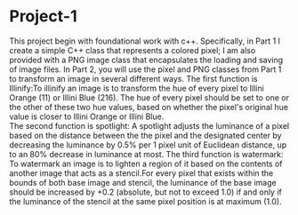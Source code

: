 # Project-1
This project begin with foundational work with c++. Specifically, in Part 1 I create a simple C++ class that represents a colored pixel; I am
also provided with a PNG image class that encapsulates the loading and saving of image files. In Part 2, you
will use the pixel and PNG classes from Part 1 to transform an image in several different ways.
The first function is Illinify:To illinify an image is to transform the hue of every pixel to Illini Orange (11) or Illini Blue (216). The hue of
every pixel should be set to one or the other of these two hue values, based on whether the pixel's original hue
value is closer to Illini Orange or Illini Blue.  
The second function is spotlight: A spotlight adjusts the luminance of a pixel based on the distance between the the pixel and the designated
center by decreasing the luminance by 0.5% per 1 pixel unit of Euclidean distance, up to an 80% decrease in
luminance at most.
The third function is watermark: To watermark an image is to lighten a region
of it based on the contents of another image that acts as a stencil.For every pixel that exists within the bounds
of both base image and stencil, the luminance of the base image should be increased by +0.2 (absolute, but not
to exceed 1.0) if and only if the luminance of the stencil at the same pixel position is at maximum (1.0).
